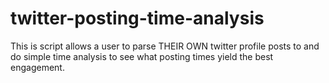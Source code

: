 # twitter-posting-time-analysis
This is script allows a user to parse THEIR OWN twitter profile posts to and do simple time analysis to see what posting times yield the best engagement.
